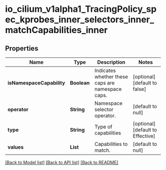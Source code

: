 # io_cilium_v1alpha1_TracingPolicy_spec_kprobes_inner_selectors_inner_matchCapabilities_inner
## Properties

| Name | Type | Description | Notes |
|------------ | ------------- | ------------- | -------------|
| **isNamespaceCapability** | **Boolean** | Indicates whether these caps are namespace caps. | [optional] [default to false] |
| **operator** | **String** | Namespace selector operator. | [default to null] |
| **type** | **String** | Type of capabilities | [optional] [default to Effective] |
| **values** | **List** | Capabilities to match. | [default to null] |

[[Back to Model list]](../README.md#documentation-for-models) [[Back to API list]](../README.md#documentation-for-api-endpoints) [[Back to README]](../README.md)

